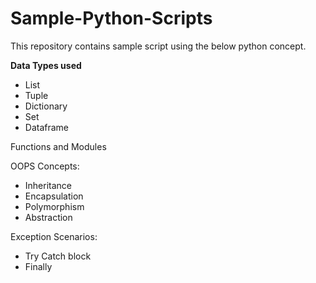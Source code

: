 # Sample-Python-Scripts

This repository contains sample script using the below python concept.</br>

<b>Data Types used</b>
* List
* Tuple
* Dictionary
* Set
* Dataframe

Functions and Modules

OOPS Concepts:
* Inheritance
* Encapsulation
* Polymorphism
* Abstraction 

Exception Scenarios:
* Try Catch block 
* Finally



